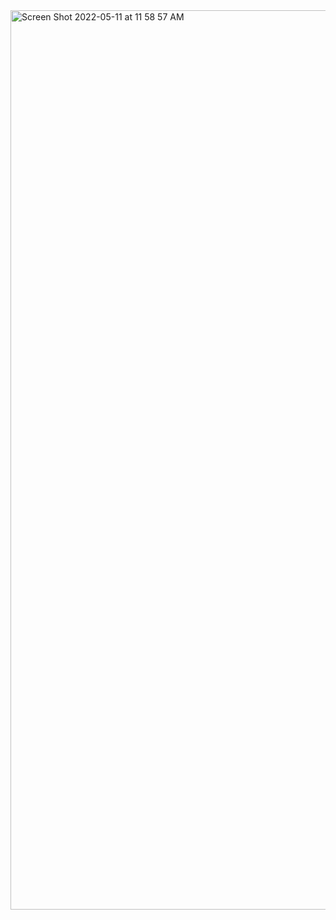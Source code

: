 <img width="1439" alt="Screen Shot 2022-05-11 at 11 58 57 AM" src="https://user-images.githubusercontent.com/74335400/167772317-a8f6fced-3aa8-45ae-835c-6569d1e7f06f.png">
